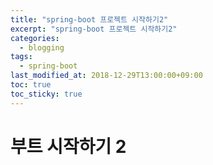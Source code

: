 ```yaml
---
title: "spring-boot 프로젝트 시작하기2"
excerpt: "spring-boot 프로젝트 시작하기2"
categories:
  - blogging
tags:
  - spring-boot
last_modified_at: 2018-12-29T13:00:00+09:00
toc: true
toc_sticky: true
---
```


# 부트 시작하기 2
